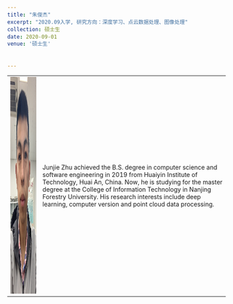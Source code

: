 ```yaml
---
title: "朱俊杰"
excerpt: "2020.09入学, 研究方向：深度学习、点云数据处理、图像处理"
collection: 硕士生
date: 2020-09-01
venue: '硕士生'


---
```


<table border="0">
<tr>
  <td> <img src='/images/jun.jpg' height="500" width="408">  </td>
  <td>Junjie Zhu achieved the B.S. degree in computer science and software engineering in 2019 from Huaiyin Institute of Technology, Huai An, China. Now, he is studying for the master degree at the College of Information Technology in Nanjing Forestry University. His research interests include deep learning, computer version and point cloud data processing.</td>
</tr>
</table>